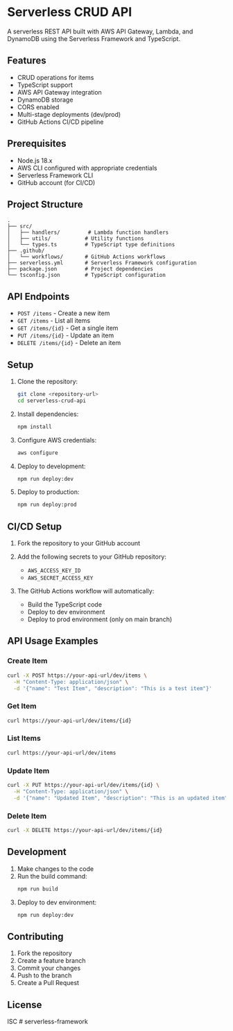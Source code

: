 # Serverless CRUD API

A serverless REST API built with AWS API Gateway, Lambda, and DynamoDB using the Serverless Framework and TypeScript.

## Features

- CRUD operations for items
- TypeScript support
- AWS API Gateway integration
- DynamoDB storage
- CORS enabled
- Multi-stage deployments (dev/prod)
- GitHub Actions CI/CD pipeline

## Prerequisites

- Node.js 18.x
- AWS CLI configured with appropriate credentials
- Serverless Framework CLI
- GitHub account (for CI/CD)

## Project Structure

```
.
├── src/
│   ├── handlers/         # Lambda function handlers
│   ├── utils/           # Utility functions
│   └── types.ts         # TypeScript type definitions
├── .github/
│   └── workflows/       # GitHub Actions workflows
├── serverless.yml       # Serverless Framework configuration
├── package.json         # Project dependencies
└── tsconfig.json        # TypeScript configuration
```

## API Endpoints

- `POST /items` - Create a new item
- `GET /items` - List all items
- `GET /items/{id}` - Get a single item
- `PUT /items/{id}` - Update an item
- `DELETE /items/{id}` - Delete an item

## Setup

1. Clone the repository:
   ```bash
   git clone <repository-url>
   cd serverless-crud-api
   ```

2. Install dependencies:
   ```bash
   npm install
   ```

3. Configure AWS credentials:
   ```bash
   aws configure
   ```

4. Deploy to development:
   ```bash
   npm run deploy:dev
   ```

5. Deploy to production:
   ```bash
   npm run deploy:prod
   ```

## CI/CD Setup

1. Fork the repository to your GitHub account
2. Add the following secrets to your GitHub repository:
   - `AWS_ACCESS_KEY_ID`
   - `AWS_SECRET_ACCESS_KEY`

3. The GitHub Actions workflow will automatically:
   - Build the TypeScript code
   - Deploy to dev environment
   - Deploy to prod environment (only on main branch)

## API Usage Examples

### Create Item
```bash
curl -X POST https://your-api-url/dev/items \
  -H "Content-Type: application/json" \
  -d '{"name": "Test Item", "description": "This is a test item"}'
```

### Get Item
```bash
curl https://your-api-url/dev/items/{id}
```

### List Items
```bash
curl https://your-api-url/dev/items
```

### Update Item
```bash
curl -X PUT https://your-api-url/dev/items/{id} \
  -H "Content-Type: application/json" \
  -d '{"name": "Updated Item", "description": "This is an updated item"}'
```

### Delete Item
```bash
curl -X DELETE https://your-api-url/dev/items/{id}
```

## Development

1. Make changes to the code
2. Run the build command:
   ```bash
   npm run build
   ```
3. Deploy to dev environment:
   ```bash
   npm run deploy:dev
   ```

## Contributing

1. Fork the repository
2. Create a feature branch
3. Commit your changes
4. Push to the branch
5. Create a Pull Request

## License

ISC # serverless-framework
